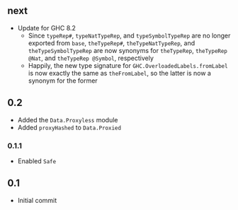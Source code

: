 ## next
* Update for GHC 8.2
  * Since `typeRep#`, `typeNatTypeRep`, and `typeSymbolTypeRep` are no longer
    exported from `base`, `theTypeRep#`, `theTypeNatTypeRep`, and
    `theTypeSymbolTypeRep` are now synonyms for `theTypeRep`,
    `theTypeRep @Nat`, and `theTypeRep @Symbol`, respectively
  * Happily, the new type signature for `GHC.OverloadedLabels.fromLabel` is now
    exactly the same as `theFromLabel`, so the latter is now a synonym for the
    former

## 0.2
* Added the `Data.Proxyless` module
* Added `proxyHashed` to `Data.Proxied`

### 0.1.1
* Enabled `Safe`

## 0.1
* Initial commit
